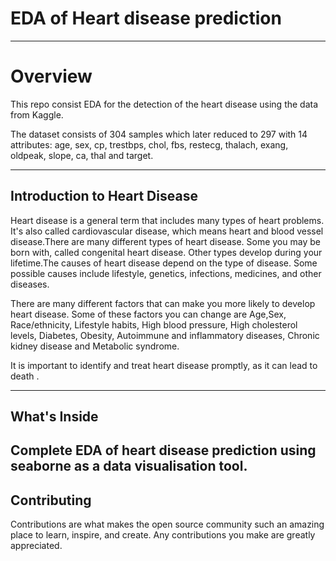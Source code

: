 # EDA of Heart disease prediction

----
# Overview
This repo consist EDA for the detection of the heart disease using the data from Kaggle.

The dataset consists of 304 samples which later reduced to 297 with 14 attributes: ﻿age, sex, cp, trestbps, chol, fbs, restecg, thalach, exang, oldpeak, slope, ca, thal and target.

---

## Introduction to Heart Disease
Heart disease is a general term that includes many types of heart problems. It's also called cardiovascular disease, which means heart and blood vessel disease.There are many different types of heart disease. Some you may be born with, called congenital heart disease. Other types develop during your lifetime.The causes of heart disease depend on the type of disease. Some possible causes include lifestyle, genetics, infections, medicines, and other diseases.

There are many different factors that can make you more likely to develop heart disease. Some of these factors you can change are Age,Sex, Race/ethnicity, Lifestyle habits, High blood pressure, High cholesterol levels, Diabetes, Obesity, 
Autoimmune and inflammatory diseases, Chronic kidney disease and Metabolic syndrome.

It is important to identify and treat heart disease promptly, as it can lead to death .

---

## What's Inside
Complete EDA of heart disease prediction using seaborne as a data visualisation tool.
---

## Contributing

Contributions are what makes the open source community such an amazing place to learn, inspire, and create. Any contributions you make are greatly appreciated.

